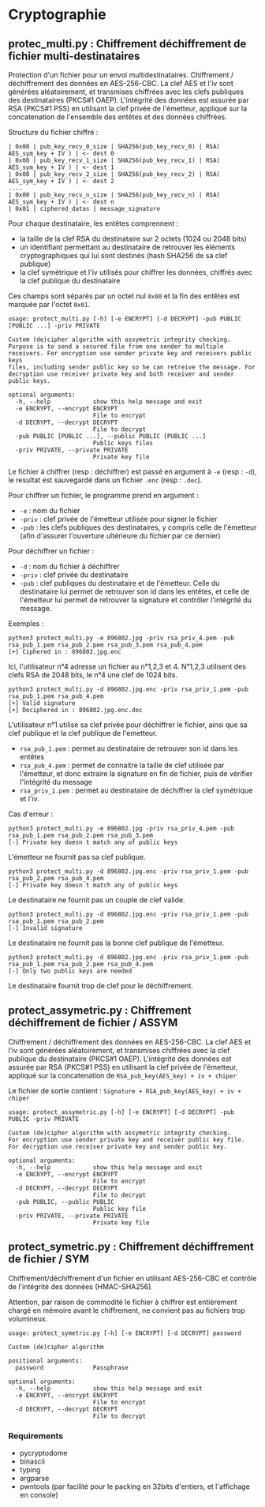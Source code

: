 # Cryptographie

## protec_multi.py : Chiffrement déchiffrement de fichier multi-destinataires

Protection d'un fichier pour un envoi multidestinataires.
Chiffrement / déchiffrement des données en AES-256-CBC.
La clef AES et l'iv sont générées aléatoirement, et transmises chiffrées avec les clefs publiques des destinataires (PKCS#1 OAEP).
L'intégrité des données est assurée par RSA (PKCS#1 PSS) en utilisant la clef privée de l'émetteur, appliqué sur la concatenation de l'ensemble des entêtes et des données chiffrées.

Structure du fichier chiffré :

```
| 0x00 | pub_key_recv_0_size | SHA256(pub_key_recv_0) | RSA( AES_sym_key + IV ) | <- dest 0
| 0x00 | pub_key_recv_1_size | SHA256(pub_key_recv_1) | RSA( AES_sym_key + IV ) | <- dest 1
| 0x00 | pub_key_recv_2_size | SHA256(pub_key_recv_2) | RSA( AES_sym_key + IV ) | <- dest 2
....
| 0x00 | pub_key_recv_n_size | SHA256(pub_key_recv_n) | RSA( AES_sym_key + IV ) | <- dest n
| 0x01 | ciphered_datas | message_signature
```

Pour chaque destinataire, les entêtes comprennent :
- la taille de la clef RSA du destinataire sur 2 octets (1024 ou 2048 bits)
- un identifiant permettant au destinataire de retrouver les éléments cryptographiques qui lui sont destinés (hash SHA256 de sa clef publique)
- la clef symétrique et l'iv utilisés pour chiffrer les données, chiffrés avec la clef publique du destinataire

Ces champs sont séparés par un octet nul `0x00` et la fin des entêtes est marquée par l'octet `0x01`.

```
usage: protect_multi.py [-h] [-e ENCRYPT] [-d DECRYPT] -pub PUBLIC [PUBLIC ...] -priv PRIVATE

Custom (de)cipher algorithm with assymetric integrity checking. Purpose is to send a secured file from one sender to multiple receivers. For encryption use sender private key and receivers public keys
files, including sender public key so he can retreive the message. For decryption use receiver private key and both receiver and sender public keys.

optional arguments:
  -h, --help            show this help message and exit
  -e ENCRYPT, --encrypt ENCRYPT
                        File to encrypt
  -d DECRYPT, --decrypt DECRYPT
                        File to decrypt
  -pub PUBLIC [PUBLIC ...], --public PUBLIC [PUBLIC ...]
                        Public keys files
  -priv PRIVATE, --private PRIVATE
                        Private key file
```

Le fichier à chiffrer (resp : déchiffrer) est passé en argument à `-e` (resp : `-d`), le resultat est sauvegardé dans un fichier `.enc` (resp : `.dec`).

Pour chiffrer un fichier, le programme prend en argument :
- `-e` : nom du fichier
- `-priv` : clef privée de l'émetteur utilisée pour signer le fichier
- `-pub` : les clefs publiques des destinataires, y compris celle de l'émetteur (afin d'assurer l'ouverture ultérieure du fichier par ce dernier)

Pour déchiffrer un fichier :
- `-d` : nom du fichier à déchiffrer
- `-priv` : clef privée du destinataire
- `-pub` : clef publiques du destinataire et de l'émetteur. Celle du destinataire lui permet de retrouver son id dans les entêtes, et celle de l'émetteur lui permet de retrouver la signature et contrôler l'intégrité du message.

Exemples : 
```
python3 protect_multi.py -e 896802.jpg -priv rsa_priv_4.pem -pub rsa_pub_1.pem rsa_pub_2.pem rsa_pub_3.pem rsa_pub_4.pem
[+] Ciphered in : 896802.jpg.enc
```
Ici, l'utilisateur n°4 adresse un fichier au n°1,2,3 et 4.
N°1,2,3 utilisent des clefs RSA de 2048 bits, le n°4 une clef de 1024 bits.

```
python3 protect_multi.py -d 896802.jpg.enc -priv rsa_priv_1.pem -pub rsa_pub_1.pem rsa_pub_4.pem
[+] Valid signature
[+] Deciphered in : 896802.jpg.enc.dec
```
L'utilisateur n°1 utilise sa clef privée pour déchiffrer le fichier, ainsi que sa clef publique et la clef publique de l'emetteur.
- `rsa_pub_1.pem` : permet au destinataire de retrouver son id dans les entêtes
- `rsa_pub_4.pem` : permet de connaitre la taille de clef utilisée par l'émetteur, et donc extraire la signature en fin de fichier, puis de vérifier l'intégrité du message
- `rsa_priv_1.pem` : permet au destinataire de déchiffrer la clef symétrique et l'iv.

Cas d'erreur :


```
python3 protect_multi.py -e 896802.jpg -priv rsa_priv_4.pem -pub rsa_pub_1.pem rsa_pub_2.pem rsa_pub_3.pem
[-] Private key doesn t match any of public keys
```
L'émetteur ne fournit pas sa clef publique.

```
python3 protect_multi.py -d 896802.jpg.enc -priv rsa_priv_1.pem -pub rsa_pub_2.pem rsa_pub_4.pem
[-] Private key doesn t match any of public keys
```
Le destinataire ne fournit pas un couple de clef valide.

```
python3 protect_multi.py -d 896802.jpg.enc -priv rsa_priv_1.pem -pub rsa_pub_1.pem rsa_pub_2.pem
[-] Invalid signature
```
Le destinataire ne fournit pas la bonne clef publique de l'émetteur.

```
python3 protect_multi.py -d 896802.jpg.enc -priv rsa_priv_1.pem -pub rsa_pub_1.pem rsa_pub_2.pem rsa_pub_4.pem
[-] Only two public keys are needed
```
Le destinataire fournit trop de clef pour le déchiffrement.



## protect_assymetric.py : Chiffrement déchiffrement de fichier / ASSYM

Chiffrement / déchiffrement des données en AES-256-CBC.
La clef AES et l'iv sont générées aléatoirement, et transmises chiffrées avec la clef publique du destinataire (PKCS#1 OAEP).
L'intégrité des données est assurée par RSA (PKCS#1 PSS) en utilisant la clef privée de l'émetteur, appliqué sur la concatenation de `RSA_pub_key(AES_key) + iv + chiper`

Le fichier de sortie contient :
`Signature + RSA_pub_key(AES_key) + iv + chiper`


```
usage: protect_assymetric.py [-h] [-e ENCRYPT] [-d DECRYPT] -pub PUBLIC -priv PRIVATE

Custom (de)cipher algorithm with assymetric integrity checking.
For encryption use sender private key and receiver public key file.
For decryption use receiver private key and sender public key.

optional arguments:
  -h, --help            show this help message and exit
  -e ENCRYPT, --encrypt ENCRYPT
                        File to encrypt
  -d DECRYPT, --decrypt DECRYPT
                        File to decrypt
  -pub PUBLIC, --public PUBLIC
                        Public key file
  -priv PRIVATE, --private PRIVATE
                        Private key file
```


## protect_symetric.py : Chiffrement déchiffrement de fichier / SYM

Chiffrement/déchiffrement d'un fichier en utilisant AES-256-CBC et contrôle de l'intégrité des données (HMAC-SHA256).

Attention, par raison de commodité le fichier à chiffrer est entièrement chargé en mémoire avant le chiffrement, ne convient pas au fichiers trop volumineux.

```
usage: protect_symetric.py [-h] [-e ENCRYPT] [-d DECRYPT] password

Custom (de)cipher algorithm

positional arguments:
  password              Passphrase

optional arguments:
  -h, --help            show this help message and exit
  -e ENCRYPT, --encrypt ENCRYPT
                        File to encrypt
  -d DECRYPT, --decrypt DECRYPT
                        File to decrypt

```



### Requirements

- pycryptodome
- binascii
- typing
- argparse
- pwntools (par facilité pour le packing en 32bits d'entiers, et l'affichage en console)
